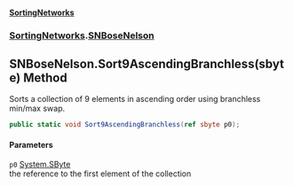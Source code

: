 #### [SortingNetworks](./index.md 'index')
### [SortingNetworks](./SortingNetworks.md 'SortingNetworks').[SNBoseNelson](./SortingNetworks-SNBoseNelson.md 'SortingNetworks.SNBoseNelson')
## SNBoseNelson.Sort9AscendingBranchless(sbyte) Method
Sorts a collection of 9 elements in ascending order using branchless min/max swap.  
```csharp
public static void Sort9AscendingBranchless(ref sbyte p0);
```
#### Parameters
<a name='SortingNetworks-SNBoseNelson-Sort9AscendingBranchless(sbyte)-p0'></a>
`p0` [System.SByte](https://docs.microsoft.com/en-us/dotnet/api/System.SByte 'System.SByte')  
the reference to the first element of the collection  
  
